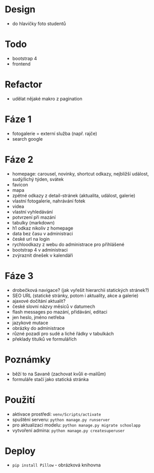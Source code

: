 # Design
- do hlavičky foto studentů

# Todo
- bootstrap 4
- frontend

# Refactor
- udělat nějaké makro z pagination

# Fáze 1
- fotogalerie = externí služba (např. rajče)
- search google

# Fáze 2
- homepage: carousel, novinky, shortcut odkazy, nejbližší událost, sudý/lichý týden, svátek
- favicon
- mapa
- zpětné odkazy z detail-stránek (aktualita, událost, galerie)
- vlastní fotogalerie, nahrávání fotek
- videa
- vlastní vyhledávání
- potvrzení při mazání
- tabulky (markdown)
- h1 odkaz nikoliv z homepage
- data bez času v administraci
- české url na login
- rychloodkazy z webu do administrace pro přihlášené
- bootstrap 4 v administraci
- zvýraznit dnešek v kalendáři

# Fáze 3
- drobečková navigace? (jak vyřešit hierarchii statických stránek?)
- SEO URL (statické stránky, potom i aktuality, akce a galerie) 
- ajaxové dočítání aktualit?
- české slovní názvy měsíců v datumech
- flash messages po mazání, přidávání, editaci
- jen heslo, jméno netřeba
- jazykové mutace
- obrázky do administrace
- různé pozadí pro sudé a liché řádky v tabulkách
- překlady titulků ve formulářích

# Poznámky
- běží to na Savaně (zachovat kvůli e-mailům)
- formuláře stačí jako statická stránka

# Použití
- aktivace prostředí: `venv/Scripts/activate`
- spuštění serveru: `python manage.py runserver`
- pro aktualizaci modelu: `python manage.py migrate schoolapp`
- vytvoření admina: `python manage.py createsuperuser`

# Deploy
- `pip install Pillow` - obrázková knihovna